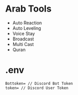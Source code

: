 # Arab Tools

- Auto Reaction
- Auto Leveling
- Voice Stay
- Broadcast
- Multi Cast
- Quran


# .env
```
Bottoken= // Discord Bot Token
token= // Discord User Token
```
